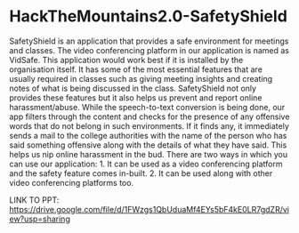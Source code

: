 # HackTheMountains2.0-SafetyShield
SafetyShield is an application that provides a safe environment for meetings and classes. The video conferencing platform in our application is named as VidSafe. This application would work best if it is installed by the organisation itself. It has some of the most essential features that are usually required in classes such as giving meeting insights and creating notes of what is being discussed in the class. SafetyShield not only provides these features but it also helps us prevent and report online harassment/abuse. While the speech-to-text conversion is being done, our app filters through the content and checks for the presence of any offensive words that do not belong in such environments. If it finds any, it immediately sends a mail to the college authorities with the name of the person who has said something offensive along with the details of what they have said. This helps us nip online harassment in the bud. There are two ways in which you can use our application: 1. It can be used as a video conferencing platform and the safety feature comes in-built. 2. It can be used along with other video conferencing platforms too. 


LINK TO PPT: https://drive.google.com/file/d/1FWzgs1QbUduaMf4EYs5bF4kE0LR7gdZR/view?usp=sharing
